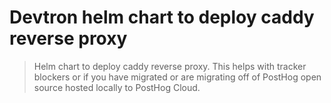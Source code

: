 # Devtron helm chart to deploy caddy reverse proxy

> Helm chart to deploy caddy reverse proxy. This helps with tracker blockers or if you have migrated or are migrating off of PostHog open source hosted locally to PostHog Cloud.


